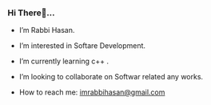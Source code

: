 ### Hi There👋...

- I’m Rabbi Hasan.

- I’m interested in Softare Development.

- I’m currently learning c++ .

- I’m looking to collaborate on Softwar related any works.

- How to reach me: imrabbihasan@gmail.com

